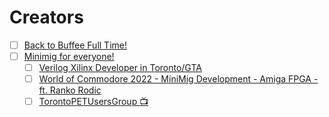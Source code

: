 # Creators 


- [ ] [Back to Buffee Full Time!](https://www.buffee.ca/back-to-fulltime)
- [ ] [Minimig for everyone!](https://www.minimig.ca/index.php/minimig-source-code/)
  - [ ] [Verilog Xilinx Developer in Toronto/GTA](https://www.upwork.com/jobs/~021896980953910674243)
  - [ ] [World of Commodore 2022 - MiniMig Development - Amiga FPGA - ft. Ranko Rodic](https://www.youtube.com/watch?v=686rwv2R5pQ)
  - [ ] [TorontoPETUsersGroup :tv:](https://www.youtube.com/@TorontoPETUsersGroup/videos)
